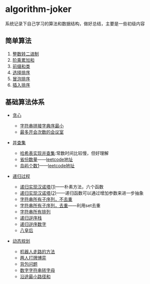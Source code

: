 # algorithm-joker

系统记录下自己学习的算法和数据结构，做好总结，主要是一些初级内容

## 简单算法
1. [整数转二进制](./src/com/joker/primary/PrintIntegerBinary.java)
2. [阶乘累加和](./src/com/joker/primary/SumOfFactorial.java)
3. [前缀和类](./src/com/joker/primary/RangeSumDemo.java)
4. [选择排序](./src/com/joker/primary/SelectionSort.java)
5. [冒泡排序](./src/com/joker/primary/BubbleSortDemo.java)
6. [插入排序](./src/com/joker/primary/InsertionSort.java)


## 基础算法体系
* [贪心](./src/com/joker/basic/greedy)
  * [字符串拼接字典序最小](./src/com/joker/basic/greedy/LowestLexicography.java)
  * [最多开会次数的会议室](./src/com/joker/basic/greedy/BestArrange.java)
  
* [并查集](./src/com/joker/basic/unionfind)
  * [哈希表实现并查集](./src/com/joker/basic/unionfind/UnionFindDemo.java):常数时间比较慢，但好理解
  * [省份数量](./src/com/joker/basic/unionfind/FindCircleNumber.java)——[leetcode地址](https://leetcode-cn.com/problems/number-of-provinces)
  * [岛屿个数1](./src/com/joker/basic/unionfind/NumberOfIslands.java)——[leetcode地址](https://leetcode-cn.com/problems/number-of-islands)

* [递归过程](./src/com/joker/basic/recursion)
  * [递归实现汉诺塔(1)](./src/com/joker/basic/recursion/Hanoi.java)——朴素方法，六个函数
  * [递归实现汉诺塔(2)](./src/com/joker/basic/recursion/Hanoi2.java)——递归函数可以通过增加参数来进一步抽象
  * [字符串所有子序列，不去重](./src/com/joker/basic/recursion/AllSubStr.java)
  * [字符串所有子序列，去重](./src/com/joker/basic/recursion/AllSubStrDeduplication.java)——利用set去重
  * [字符串所有排列](./src/com/joker/basic/recursion/Permutation.java)
  * [递归逆序栈](./src/com/joker/basic/recursion/ReverseStack.java)
  * [递归逆序数字](./src/com/joker/basic/recursion/ReverseNum.java)
  * [八皇后](./src/com/joker/basic/recursion/NQueen.java)
  
* [动态规划](./src/com/joker/basic/dp)
  * [机器人走路的方法](./src/com/joker/basic/dp/RobotWalk.java)
  * [两人打牌博弈](./src/com/joker/basic/dp/CardsInLine.java)
  * [背包问题](./src/com/joker/basic/dp/Knapsack.java)
  * [数字字符串转字母](./src/com/joker/basic/dp/ConvertToLetterString.java)
  * [沿途最小路径和](./src/com/joker/basic/dp/MinPathSum.java)